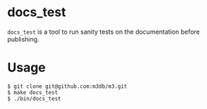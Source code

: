 # docs_test

`docs_test` is a tool to run sanity tests on the documentation before publishing.

# Usage
```
$ git clone git@github.com:m3db/m3.git
$ make docs_test
$ ./bin/docs_test
```
